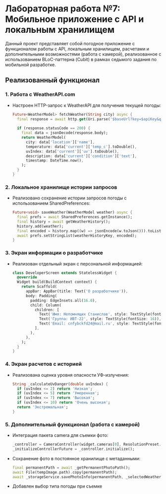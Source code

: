 # Лабораторная работа №7: Мобильное приложение с API и локальным хранилищем

Данный проект представляет собой погодное приложение с функционалом работы с API, локальным хранилищем, расчетами и дополнительными возможностями (работа с камерой), реализованное с использованием BLoC-паттерна (Cubit) в рамках седьмого задания по мобильной разработке.

## Реализованный функционал

### 1. Работа с WeatherAPI.com
- Настроен HTTP-запрос к WeatherAPI для получения текущей погоды:
  ```dart
  Future<WeatherModel> fetchWeather(String city) async {
    final response = await http.get(Uri.parse('$baseUrl?key=$apiKey&q=$city&aqi=yes'));
    
    if (response.statusCode == 200) {
      final data = jsonDecode(response.body);
      return WeatherModel(
        city: data['location']['name'],
        temperature: data['current']['temp_c'].toDouble(),
        uvIndex: data['current']['uv'].toDouble(),
        description: data['current']['condition']['text'],
        timestamp: DateTime.now(),
      );
    }
  }
  ```

### 2. Локальное хранилище истории запросов
- Реализовано сохранение истории запросов погоды с использованием SharedPreferences:
  ```dart
  Future<void> saveWeather(WeatherModel weather) async {
    final prefs = await SharedPreferences.getInstance();
    final history = await getWeatherHistory();
    history.add(weather);
    final encoded = history.map((w) => jsonEncode(w.toJson())).toList();
    await prefs.setStringList(weatherHistoryKey, encoded);
  }
  ```

### 3. Экран информации о разработчике
- Реализован отдельный экран с персональной информацией:
  ```dart
  class DeveloperScreen extends StatelessWidget {
    @override
    Widget build(BuildContext context) {
      return Scaffold(
        appBar: AppBar(title: Text('О разработчике')),
        body: Padding(
          padding: EdgeInsets.all(16.0),
          child: Column(
            children: [
              Text('Имя: Непомнящих Станислав', style: TextStyle(fontSize: 20)),
              Text('Группа: ИВТ-22', style: TextStyle(fontSize: 16)),
              Text('Email: cnfybckfd24@mail.ru', style: TextStyle(fontSize: 16)),
            ],
          ),
        ),
      );
    }
  }
  ```

### 4. Экран расчетов с историей
- Реализована оценка уровня опасности УФ-излучения:
  ```dart
  String _calculateUvDanger(double uvIndex) {
    if (uvIndex <= 2) return 'Низкая';
    if (uvIndex <= 5) return 'Умеренная';
    if (uvIndex <= 7) return 'Высокая';
    if (uvIndex <= 10) return 'Очень высокая';
    return 'Экстремальная';
  }
  ```

### 5. Дополнительный функционал (работа с камерой)
- Интеграция пакета camera для съемки фото:
  ```dart
  _controller = CameraController(widget.cameras[0], ResolutionPreset.high);
  _initializeControllerFuture = _controller.initialize();
  ```
- Сохранение фото в постоянное хранилище с метаданными:
  ```dart
  final permanentPath = await _getPermanentPhotoPath();
  await File(tempImage.path).copy(permanentPath);
  await _storageService.savePhotoInfo(permanentPath, _selectedWeatherType!);
  ```
- Добавлен выбор типа погоды при съемке